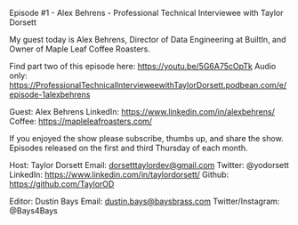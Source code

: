 Episode #1 - Alex Behrens - Professional Technical Interviewee with Taylor Dorsett

My guest today is Alex Behrens, Director of Data Engineering at BuiltIn, and Owner of Maple Leaf Coffee Roasters. 

Find part two of this episode here: https://youtu.be/5G6A75cOpTk
Audio only: https://ProfessionalTechnicalIntervieweewithTaylorDorsett.podbean.com/e/episode-1alexbehrens

Guest: Alex Behrens
LinkedIn: https://www.linkedin.com/in/alexbehrens/
Coffee: https://mapleleafroasters.com/

If you enjoyed the show please subscribe, thumbs up, and share the show. 
Episodes released on the first and third Thursday of each month.

Host: Taylor Dorsett
Email: dorsetttaylordev@gmail.com
Twitter: @yodorsett
LinkedIn: https://www.linkedin.com/in/taylordorsett/
Github: https://github.com/TaylorOD

Editor: Dustin Bays
Email: dustin.bays@baysbrass.com
Twitter/Instagram: @Bays4Bays
